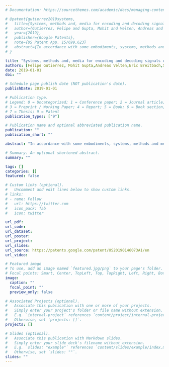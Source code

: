 ```yaml
---
# Documentation: https://sourcethemes.com/academic/docs/managing-content/

# @patent{gutierrez2019systems,
#   title={Systems, methods and, media for encoding and decoding signals used in time of flight imaging},
#   author={Gutierrez, Felipe and Gupta, Mohit and Velten, Andreas and Breitbach, Eric and Nayar, Shree K},
#   year={2019},
#   publisher={Google Patents},
#   note={US Patent App. 15/699,623}
#   abstract={In accordance with some embodiments, systems, methods and media for encoding and decoding signals used in time-of-flight imaging are provided. In some embodiments, a method for estimating the depth of a scene is provided, comprising: causing a light source to emit modulated light toward the scene based on a modulation function; causing the image sensor to generate a first value based on the modulated light and a first demodulation function of K modulation functions; causing the image sensor to generate a second value; causing the image sensor to generate a third value; and determining a depth estimate for the portion of the scene based on the first value, the second value, the third value, and three correlation functions each including at least one half of a trapezoid wave.}
# }

title: "Systems, methods and, media for encoding and decoding signals used in time of flight imaging"
authors: [Felipe Gutierrez, Mohit Gupta,Andreas Velten,Eric Breitbach,Shree K. Nayar]
date: 2019-01-01
doi: ""

# Schedule page publish date (NOT publication's date).
publishDate: 2019-01-01

# Publication type.
# Legend: 0 = Uncategorized; 1 = Conference paper; 2 = Journal article;
# 3 = Preprint / Working Paper; 4 = Report; 5 = Book; 6 = Book section;
# 7 = Thesis; 9 = Patent
publication_types: ["9"]

# Publication name and optional abbreviated publication name.
publication: ""
publication_short: ""

abstract: "In accordance with some embodiments, systems, methods and media for encoding and decoding signals used in time-of-flight imaging are provided. In some embodiments, a method for estimating the depth of a scene is provided, comprising: causing a light source to emit modulated light toward the scene based on a modulation function; causing the image sensor to generate a first value based on the modulated light and a first demodulation function of K modulation functions; causing the image sensor to generate a second value; causing the image sensor to generate a third value; and determining a depth estimate for the portion of the scene based on the first value, the second value, the third value, and three correlation functions each including at least one half of a trapezoid wave."

# Summary. An optional shortened abstract.
summary: ""

tags: []
categories: []
featured: false

# Custom links (optional).
#   Uncomment and edit lines below to show custom links.
# links:
# - name: Follow
#   url: https://twitter.com
#   icon_pack: fab
#   icon: twitter

url_pdf:
url_code:
url_dataset:
url_poster:
url_project:
url_slides:
url_source: https://patents.google.com/patent/US20190146073A1/en
url_video:

# Featured image
# To use, add an image named `featured.jpg/png` to your page's folder. 
# Focal points: Smart, Center, TopLeft, Top, TopRight, Left, Right, BottomLeft, Bottom, BottomRight.
image:
  caption: ""
  focal_point: ""
  preview_only: false

# Associated Projects (optional).
#   Associate this publication with one or more of your projects.
#   Simply enter your project's folder or file name without extension.
#   E.g. `internal-project` references `content/project/internal-project/index.md`.
#   Otherwise, set `projects: []`.
projects: []

# Slides (optional).
#   Associate this publication with Markdown slides.
#   Simply enter your slide deck's filename without extension.
#   E.g. `slides: "example"` references `content/slides/example/index.md`.
#   Otherwise, set `slides: ""`.
slides: ""
---
```

